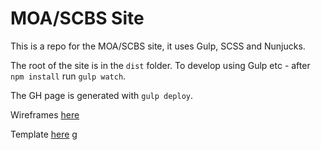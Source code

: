 # MOA/SCBS Site

This is a repo for the MOA/SCBS site, it uses Gulp, SCSS and Nunjucks.

The root of the site is in the `dist` folder. To develop using Gulp etc - after `npm install` run `gulp watch`.

The GH page is generated with `gulp deploy`.

Wireframes [here](docs/MOA_SCBS_Wireframes.pdf)

Template [here](https://www.templatemonster.com/demo/80174.html) 
g